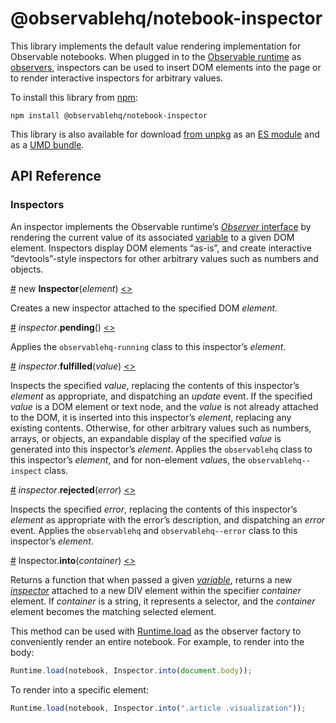 # @observablehq/notebook-inspector

This library implements the default value rendering implementation for Observable notebooks. When plugged in to the [Observable runtime](https://github.com/observablehq/notebook-runtime) as [observers](https://github.com/observablehq/notebook-runtime/blob/master/README.md#observers), inspectors can be used to insert DOM elements into the page or to render interactive inspectors for arbitrary values.

To install this library from [npm](https://www.npmjs.com/package/@observablehq/notebook-inspector):

```
npm install @observablehq/notebook-inspector
```

This library is also available for download [from unpkg](https://unpkg.com/@observablehq/notebook-inspector/) as an [ES module](https://unpkg.com/@observablehq/notebook-inspector?module) and as a [UMD bundle](https://unpkg.com/@observablehq/notebook-inspector/dist/notebook-inspector.umd.js).

## API Reference

### Inspectors

An inspector implements the Observable runtime’s [*Observer* interface](https://github.com/observablehq/notebook-runtime/blob/master/README.md#observers) by rendering the current value of its associated [variable](https://github.com/observablehq/notebook-runtime/blob/master/README.md#variables) to a given DOM element. Inspectors display DOM elements “as-is”, and create interactive “devtools”-style inspectors for other arbitrary values such as numbers and objects.

<a href="#Inspector" name="Inspector">#</a> new **Inspector**(*element*) [<>](https://github.com/observablehq/notebook-inspector/blob/master/src/index.js "Source")

Creates a new inspector attached to the specified DOM *element*.

<a href="#inspector_pending" name="inspector_pending">#</a> *inspector*.**pending**() [<>](https://github.com/observablehq/notebook-inspector/blob/master/src/index.js "Source")

Applies the `observablehq-running` class to this inspector’s *element*.

<a href="#inspector_fulfilled" name="inspector_fulfilled">#</a> *inspector*.**fulfilled**(*value*) [<>](https://github.com/observablehq/notebook-inspector/blob/master/src/index.js "Source")

Inspects the specified *value*, replacing the contents of this inspector’s *element* as appropriate, and dispatching an *update* event. If the specified *value* is a DOM element or text node, and the *value* is not already attached to the DOM, it is inserted into this inspector’s *element*, replacing any existing contents. Otherwise, for other arbitrary values such as numbers, arrays, or objects, an expandable display of the specified *value* is generated into this inspector’s *element*. Applies the `observablehq` class to this inspector’s *element*, and for non-element *value*s, the `observablehq--inspect` class.

<a href="#inspector_rejected" name="inspector_rejected">#</a> *inspector*.**rejected**(*error*) [<>](https://github.com/observablehq/notebook-inspector/blob/master/src/index.js "Source")

Inspects the specified *error*, replacing the contents of this inspector’s *element* as appropriate with the error’s description, and dispatching an *error* event. Applies the `observablehq` and `observablehq--error` class to this inspector’s *element*.

<a href="#inspector_into" name="inspector_into">#</a> Inspector.**into**(*container*) [<>](https://github.com/observablehq/notebook-inspector/blob/master/src/index.js "Source")

Returns a function that when passed a given [*variable*](https://github.com/observablehq/notebook-runtime/blob/master/README.md#variables), returns a new [*inspector*](#inspectors) attached to a new DIV element within the specifier *container* element. If *container* is a string, it represents a selector, and the *container* element becomes the matching selected element.

This method can be used with [Runtime.load](https://github.com/observablehq/notebook-runtime/blob/master/README.md#Runtime_load) as the observer factory to conveniently render an entire notebook. For example, to render into the body:

```js
Runtime.load(notebook, Inspector.into(document.body));
```

To render into a specific element:

```js
Runtime.load(notebook, Inspector.into(".article .visualization"));
```
